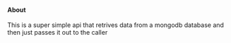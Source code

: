#### About

This is a super simple api that retrives data from a mongodb database and then just passes it out to the caller